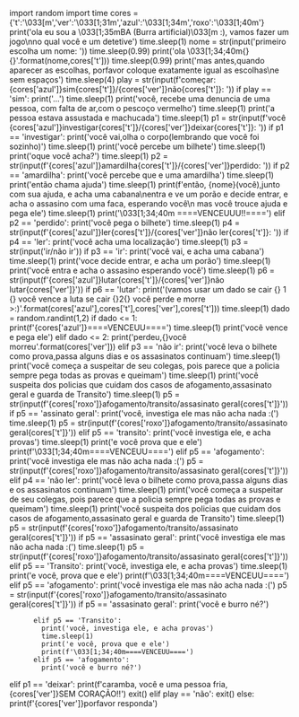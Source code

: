 import random
import time
cores = {'t':'\033[m','ver':'\033[1;31m','azul':'\033[1;34m','roxo':'\033[1;40m'}
print('ola eu sou a \033[1;35mBA (Burra artificial)\033[m :), vamos fazer um jogo\nno qual você e um detetive')
time.sleep(1)
nome = str(input('primeiro escolha um nome: '))
time.sleep(0.99)
print('ola \033[1;34;40m{}{}'.format(nome,cores['t']))
time.sleep(0.99)
print('mas antes,quando aparecer as escolhas, porfavor coloque exatamente igual as escolhas\ne sem espaços')
time.sleep(4)
play = str(input(f'começar:{cores['azul']}sim{cores['t']}/{cores['ver']}não{cores['t']}: '))
if play == 'sim':
  print('...')
  time.sleep(1)
  print('você, recebe uma denuncia de uma pessoa, com falta de ar,com o pescoço vermelho')
  time.sleep(1)
  print('a pessoa estava assustada e machucada')
  time.sleep(1)
  p1 = str(input(f'você {cores['azul']}investigar{cores['t']}/{cores['ver']}deixar{cores['t']}: '))
  if p1 == 'investigar':
    print('você vai,olha o corpo(lembrando que você foi sozinho)')
    time.sleep(1)
    print('você percebe um bilhete')
    time.sleep(1)
    print('oque você acha?')
    time.sleep(1)
    p2 = str(input(f'{cores['azul']}amardilha{cores['t']}/{cores['ver']}perdido: '))
    if p2 == 'amardilha':
      print('você percebe que e uma amardilha')
      time.sleep(1)
      print('então chama ajuda')
      time.sleep(1)
      print(f'então, {nome}(você),junto com sua ajuda, e acha uma cabana\nentra e ve um porão e decide entrar, e acha o assasino com uma faca, esperando você\n mas você trouce ajuda e pega ele')
      time.sleep(1)
      print('\033[1;34;40m ====VENCEUUU!!====')
    elif p2 == 'perdido':
      print('você pega o bilhete')
      time.sleep(1)
      p4 = str(input(f'{cores['azul']}ler{cores['t']}/{cores['ver']}não ler{cores['t']}: '))
      if p4 == 'ler':
        print('você acha uma localização')
        time.sleep(1)
        p3 = str(input('ir/não ir'))
        if p3 == 'ir':
          print('você vai, e acha uma cabana')
          time.sleep(1)
          print('voce decide entrar, e acha um porão')
          time.sleep(1)
          print('você entra e acha o assasino esperando você')
          time.sleep(1)
          p6 = str(input(f'{cores['azul']}lutar{cores['t']}/{cores['ver']}não lutar{cores['ver']}'))
          if p6 == 'lutar':
            print('(vamos usar um dado se cair {} 1 {} você vence a luta se cair {}2{} você perde e morre >:)'.format(cores['azul'],cores['t'],cores['ver'],cores['t']))
            time.sleep(1)
            dado = random.randint(1,2)
            if dado <= 1:
              print(f'{cores['azul']}====VENCEUU====')
              time.sleep(1)
              print('você vence e pega ele')
            elif dado <= 2:
              print('perdeu,{}você morreu'.format(cores['ver']))
        elif p3 == 'não ir':
          print('você leva o bilhete como prova,passa alguns dias e os assasinatos continuam')
          time.sleep(1)
          print('você começa a suspeitar de seu colegas, pois parece que a policia sempre pega todas as provas e queimam')
          time.sleep(1)
          print('você suspeita dos policias que cuidam dos casos de afogamento,assasinato geral e guarda de Transito')
          time.sleep(1)
          p5 = str(input(f'{cores['roxo']}afogamento/transito/assasinato geral{cores['t']}'))
          if p5 == 'assinato geral':
            print('você, investiga ele mas não acha nada :(')
            time.sleep(1)
            p5 = str(input(f'{cores['roxo']}afogamento/transito/assasinato geral{cores['t']}'))
          elif p5 == 'transito':
            print('você investiga ele, e acha provas')
            time.sleep(1)
            print('e você  prova que e ele')
            print(f'\033[1;34;40m====VENCEUU====')
          elif p5 == 'afogamento':
            print('você investiga ele mas não acha nada :(')
            p5 = str(input(f'{cores['roxo']}afogamento/transito/assasinato geral{cores['t']}'))
      elif p4 == 'não ler':
        print('você leva o bilhete como prova,passa alguns dias e os assasinatos continuam')
        time.sleep(1)
        print('você começa a suspeitar de seu colegas, pois parece que a policia sempre pega todas as provas e queimam')
        time.sleep(1)
        print('você suspeita dos policias que cuidam dos casos de afogamento,assasinato geral e guarda de Transito')
        time.sleep(1)
        p5 = str(input(f'{cores['roxo']}afogamento/transito/assasinato geral{cores['t']}'))
        if p5 == 'assasinato geral':
          print('você  investiga ele mas não acha nada :(')
          time.sleep(1)
          p5 = str(input(f'{cores['roxo']}afogamento/transito/assasinato geral{cores['t']}'))
        elif p5 == 'Transito':
          print('você, investiga ele, e acha provas')
          time.sleep(1)
          print('e você, prova que e ele')
          print(f'\033[1;34;40m====VENCEUU====')
        elif p5 == 'afogamento':
          print('você investiga ele mas não acha nada :(')
          p5 = str(input(f'{cores['roxo']}afogamento/transito/assasinato geral{cores['t']}'))
          if p5 == 'assasinato geral':
            print('você e burro né?')

          elif p5 == 'Transito':
            print('você, investiga ele, e acha provas')
            time.sleep(1)
            print('e você, prova que e ele')
            print(f'\033[1;34;40m====VENCEUU====')
          elif p5 == 'afogamento':
            print('você e burro né?')

  elif p1 == 'deixar':
    print(f'caramba, você e uma pessoa fria,{cores['ver']}SEM CORAÇÃO!!')
    exit()
elif play == 'não':
  exit()
else:
  print(f'{cores['ver']}porfavor responda')
